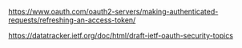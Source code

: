 https://www.oauth.com/oauth2-servers/making-authenticated-requests/refreshing-an-access-token/

https://datatracker.ietf.org/doc/html/draft-ietf-oauth-security-topics

